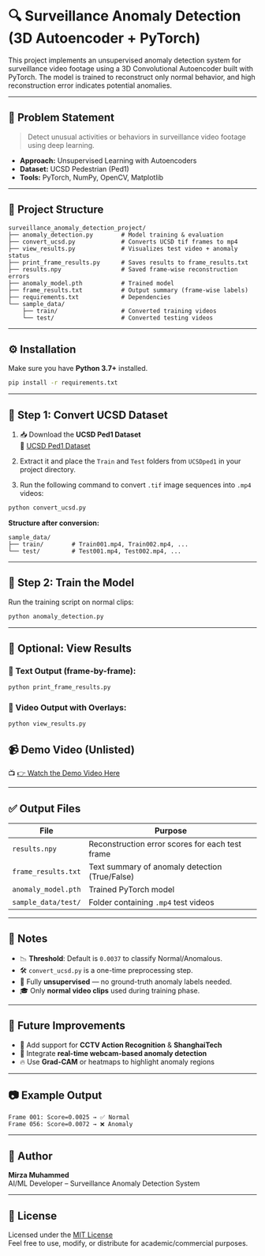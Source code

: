 # 🔍 Surveillance Anomaly Detection (3D Autoencoder + PyTorch)

This project implements an unsupervised anomaly detection system for surveillance video footage using a 3D Convolutional Autoencoder built with PyTorch. The model is trained to reconstruct only normal behavior, and high reconstruction error indicates potential anomalies.

---

## 🧠 Problem Statement

> Detect unusual activities or behaviors in surveillance video footage using deep learning.

- **Approach:** Unsupervised Learning with Autoencoders  
- **Dataset:** UCSD Pedestrian (Ped1)  
- **Tools:** PyTorch, NumPy, OpenCV, Matplotlib  

---

## 📁 Project Structure

```
surveillance_anomaly_detection_project/
├── anomaly_detection.py        # Model training & evaluation
├── convert_ucsd.py             # Converts UCSD tif frames to mp4
├── view_results.py             # Visualizes test video + anomaly status
├── print_frame_results.py      # Saves results to frame_results.txt
├── results.npy                 # Saved frame-wise reconstruction errors
├── anomaly_model.pth           # Trained model
├── frame_results.txt           # Output summary (frame-wise labels)
├── requirements.txt            # Dependencies
└── sample_data/
    ├── train/                  # Converted training videos
    └── test/                   # Converted testing videos
```

---

## ⚙️ Installation

Make sure you have **Python 3.7+** installed.

```bash
pip install -r requirements.txt
```

---

## 🔄 Step 1: Convert UCSD Dataset

1. 📥 Download the **UCSD Ped1 Dataset**  
   🔗 [UCSD Ped1 Dataset](http://www.svcl.ucsd.edu/projects/anomaly/dataset.html)

2. Extract it and place the `Train` and `Test` folders from `UCSDped1` in your project directory.

3. Run the following command to convert `.tif` image sequences into `.mp4` videos:

```bash
python convert_ucsd.py
```

**Structure after conversion:**

```
sample_data/
├── train/        # Train001.mp4, Train002.mp4, ...
└── test/         # Test001.mp4, Test002.mp4, ...
```

---

## 🧠 Step 2: Train the Model

Run the training script on normal clips:

```bash
python anomaly_detection.py
```

---

## 📄 Optional: View Results

### 📝 Text Output (frame-by-frame):

```bash
python print_frame_results.py
```

### 🎥 Video Output with Overlays:

```bash
python view_results.py
```
## 📹 Demo Video (Unlisted)

📺 [👉 Watch the Demo Video Here](https://youtu.be/JSQ_Y81evwg)

---

## ✅ Output Files

| File                 | Purpose                                                  |
|----------------------|----------------------------------------------------------|
| `results.npy`        | Reconstruction error scores for each test frame          |
| `frame_results.txt`  | Text summary of anomaly detection (True/False)           |
| `anomaly_model.pth`  | Trained PyTorch model                                    |
| `sample_data/test/`  | Folder containing `.mp4` test videos                     |

---

## 📌 Notes

- 📉 **Threshold**: Default is `0.0037` to classify Normal/Anomalous.
- 🛠 `convert_ucsd.py` is a one-time preprocessing step.
- 🤖 Fully **unsupervised** — no ground-truth anomaly labels needed.
- 🎓 Only **normal video clips** used during training phase.

---

## 🚀 Future Improvements

- 🔄 Add support for **CCTV Action Recognition** & **ShanghaiTech**
- 📡 Integrate **real-time webcam-based anomaly detection**
- 🔥 Use **Grad-CAM** or heatmaps to highlight anomaly regions

---

## 📷 Example Output

```
Frame 001: Score=0.0025 → ✅ Normal  
Frame 056: Score=0.0072 → ❌ Anomaly
```

---

## 👤 Author

**Mirza Muhammed**  
AI/ML Developer – Surveillance Anomaly Detection System

---

## 📜 License

Licensed under the [MIT License](https://opensource.org/licenses/MIT)  
Feel free to use, modify, or distribute for academic/commercial purposes.
